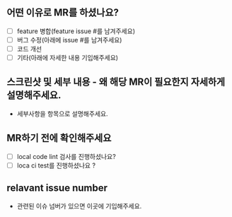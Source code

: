 ## 어떤 이유로 MR를 하셨나요?

- [ ] feature 병합(feature issue #를 남겨주세요)
- [ ] 버그 수정(아래에 issue #를 남겨주세요)
- [ ] 코드 개선
- [ ] 기타(아래에 자세한 내용 기입해주세요)

## 스크린샷 및 세부 내용 - 왜 해당 MR이 필요한지 자세하게 설명해주세요.

- 세부사항을 항목으로 설명해주세요.

## MR하기 전에 확인해주세요

- [ ] local code lint 검사를 진행하셨나요?
- [ ] loca ci test를 진행하셨나요 ?

## relavant issue number

- 관련된 이슈 넘버가 있으면 이곳에 기입해주세요.
